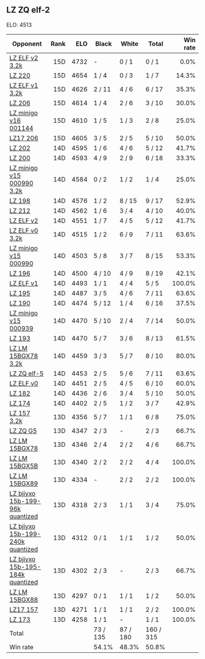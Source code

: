 ## LZ ZQ elf-2 ##

ELO: 4513

Opponent | Rank | ELO | Black | White | Total | Win rate
---------|-----:|----:|-------|-------|-------|-------:
[LZ ELF v2 3.2k](LZ%20ELF%20v2%203.2k.md) | 15D | 4732 | - | 0 / 1 | 0 / 1 | 0.0%
[LZ 220](LZ%20220.md) | 15D | 4654 | 1 / 4 | 0 / 3 | 1 / 7 | 14.3%
[LZ ELF v1 3.2k](LZ%20ELF%20v1%203.2k.md) | 15D | 4626 | 2 / 11 | 4 / 6 | 6 / 17 | 35.3%
[LZ 206](LZ%20206.md) | 15D | 4614 | 1 / 4 | 2 / 6 | 3 / 10 | 30.0%
[LZ minigo v16 001144](LZ%20minigo%20v16%20001144.md) | 15D | 4610 | 1 / 5 | 1 / 3 | 2 / 8 | 25.0%
[LZ17 206](LZ17%20206.md) | 15D | 4605 | 3 / 5 | 2 / 5 | 5 / 10 | 50.0%
[LZ 202](LZ%20202.md) | 14D | 4595 | 1 / 6 | 4 / 6 | 5 / 12 | 41.7%
[LZ 200](LZ%20200.md) | 14D | 4593 | 4 / 9 | 2 / 9 | 6 / 18 | 33.3%
[LZ minigo v15 000990 3.2k](LZ%20minigo%20v15%20000990%203.2k.md) | 14D | 4584 | 0 / 2 | 1 / 2 | 1 / 4 | 25.0%
[LZ 198](LZ%20198.md) | 14D | 4576 | 1 / 2 | 8 / 15 | 9 / 17 | 52.9%
[LZ 212](LZ%20212.md) | 14D | 4562 | 1 / 6 | 3 / 4 | 4 / 10 | 40.0%
[LZ ELF v2](LZ%20ELF%20v2.md) | 14D | 4551 | 1 / 7 | 4 / 5 | 5 / 12 | 41.7%
[LZ ELF v0 3.2k](LZ%20ELF%20v0%203.2k.md) | 14D | 4515 | 1 / 2 | 6 / 9 | 7 / 11 | 63.6%
[LZ minigo v15 000990](LZ%20minigo%20v15%20000990.md) | 14D | 4503 | 5 / 8 | 3 / 7 | 8 / 15 | 53.3%
[LZ 196](LZ%20196.md) | 14D | 4500 | 4 / 10 | 4 / 9 | 8 / 19 | 42.1%
[LZ ELF v1](LZ%20ELF%20v1.md) | 14D | 4493 | 1 / 1 | 4 / 4 | 5 / 5 | 100.0%
[LZ 195](LZ%20195.md) | 14D | 4487 | 3 / 5 | 4 / 6 | 7 / 11 | 63.6%
[LZ 190](LZ%20190.md) | 14D | 4474 | 5 / 12 | 1 / 4 | 6 / 16 | 37.5%
[LZ minigo v15 000939](LZ%20minigo%20v15%20000939.md) | 14D | 4470 | 5 / 10 | 2 / 4 | 7 / 14 | 50.0%
[LZ 193](LZ%20193.md) | 14D | 4470 | 5 / 7 | 3 / 6 | 8 / 13 | 61.5%
[LZ LM 15BGX78 3.2k](LZ%20LM%2015BGX78%203.2k.md) | 14D | 4459 | 3 / 3 | 5 / 7 | 8 / 10 | 80.0%
[LZ ZQ elf-5](LZ%20ZQ%20elf-5.md) | 14D | 4453 | 2 / 5 | 5 / 6 | 7 / 11 | 63.6%
[LZ ELF v0](LZ%20ELF%20v0.md) | 14D | 4451 | 2 / 5 | 4 / 5 | 6 / 10 | 60.0%
[LZ 182](LZ%20182.md) | 14D | 4436 | 2 / 6 | 3 / 4 | 5 / 10 | 50.0%
[LZ 174](LZ%20174.md) | 14D | 4402 | 2 / 5 | 1 / 2 | 3 / 7 | 42.9%
[LZ 157 3.2k](LZ%20157%203.2k.md) | 13D | 4356 | 5 / 7 | 1 / 1 | 6 / 8 | 75.0%
[LZ ZQ G5](LZ%20ZQ%20G5.md) | 13D | 4347 | 2 / 3 | - | 2 / 3 | 66.7%
[LZ LM 15BGX78](LZ%20LM%2015BGX78.md) | 13D | 4346 | 2 / 4 | 2 / 2 | 4 / 6 | 66.7%
[LZ LM 15BGX5B](LZ%20LM%2015BGX5B.md) | 13D | 4340 | 2 / 2 | 2 / 2 | 4 / 4 | 100.0%
[LZ LM 15BGX89](LZ%20LM%2015BGX89.md) | 13D | 4334 | - | 2 / 2 | 2 / 2 | 100.0%
[LZ bjiyxo 15b-199-96k quantized](LZ%20bjiyxo%2015b-199-96k%20quantized.md) | 13D | 4318 | 2 / 3 | 1 / 1 | 3 / 4 | 75.0%
[LZ bjiyxo 15b-199-240k quantized](LZ%20bjiyxo%2015b-199-240k%20quantized.md) | 13D | 4312 | 0 / 1 | 1 / 1 | 1 / 2 | 50.0%
[LZ bjiyxo 15b-195-184k quantized](LZ%20bjiyxo%2015b-195-184k%20quantized.md) | 13D | 4302 | 2 / 3 | - | 2 / 3 | 66.7%
[LZ LM 15BGX88](LZ%20LM%2015BGX88.md) | 13D | 4297 | 0 / 1 | 1 / 1 | 1 / 2 | 50.0%
[LZ17 157](LZ17%20157.md) | 13D | 4271 | 1 / 1 | 1 / 1 | 2 / 2 | 100.0%
[LZ 173](LZ%20173.md) | 13D | 4258 | 1 / 1 | - | 1 / 1 | 100.0%
Total | | | 73 / 135 | 87 / 180 | 160 / 315 | 
Win rate| | | 54.1% | 48.3% | 50.8% | 
